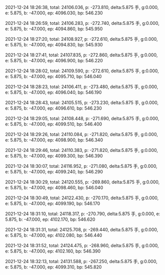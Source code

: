 2021-12-24 18:26:38, total: 24106.036, p: -273.810, delta:5.875 手, g:0.000, e: 5.875, b: -47.000, ep: 4096.030, bp: 546.230

2021-12-24 18:26:59, total: 24106.283, p: -272.740, delta:5.875 手, g:0.000, e: 5.875, b: -47.000, ep: 4094.860, bp: 545.950

2021-12-24 18:27:20, total: 24108.927, p: -272.610, delta:5.875 手, g:0.000, e: 5.875, b: -47.000, ep: 4094.830, bp: 545.930

2021-12-24 18:27:41, total: 24107.835, p: -272.860, delta:5.875 手, g:0.000, e: 5.875, b: -47.000, ep: 4096.900, bp: 546.220

2021-12-24 18:28:02, total: 24109.590, p: -272.610, delta:5.875 手, g:0.000, e: 5.875, b: -47.000, ep: 4095.710, bp: 546.040

2021-12-24 18:28:23, total: 24106.411, p: -273.480, delta:5.875 手, g:0.000, e: 5.875, b: -47.000, ep: 4096.040, bp: 546.190

2021-12-24 18:28:43, total: 24105.515, p: -273.230, delta:5.875 手, g:0.000, e: 5.875, b: -47.000, ep: 4096.610, bp: 546.230

2021-12-24 18:29:05, total: 24108.448, p: -271.690, delta:5.875 手, g:0.000, e: 5.875, b: -47.000, ep: 4099.510, bp: 546.400

2021-12-24 18:29:26, total: 24110.084, p: -271.820, delta:5.875 手, g:0.000, e: 5.875, b: -47.000, ep: 4098.900, bp: 546.340

2021-12-24 18:29:46, total: 24110.383, p: -271.820, delta:5.875 手, g:0.000, e: 5.875, b: -47.000, ep: 4099.300, bp: 546.390

2021-12-24 18:30:07, total: 24116.952, p: -271.080, delta:5.875 手, g:0.000, e: 5.875, b: -47.000, ep: 4099.240, bp: 546.290

2021-12-24 18:30:29, total: 24120.555, p: -269.860, delta:5.875 手, g:0.000, e: 5.875, b: -47.000, ep: 4098.460, bp: 546.040

2021-12-24 18:30:49, total: 24122.430, p: -270.170, delta:5.875 手, g:0.000, e: 5.875, b: -47.000, ep: 4099.190, bp: 546.170

2021-12-24 18:31:10, total: 24118.317, p: -270.790, delta:5.875 手, g:0.000, e: 5.875, b: -47.000, ep: 4102.170, bp: 546.620

2021-12-24 18:31:31, total: 24125.708, p: -269.440, delta:5.875 手, g:0.000, e: 5.875, b: -47.000, ep: 4102.080, bp: 546.440

2021-12-24 18:31:52, total: 24124.475, p: -268.960, delta:5.875 手, g:0.000, e: 5.875, b: -47.000, ep: 4102.160, bp: 546.390

2021-12-24 18:32:13, total: 24131.588, p: -267.250, delta:5.875 手, g:0.000, e: 5.875, b: -47.000, ep: 4099.310, bp: 545.820